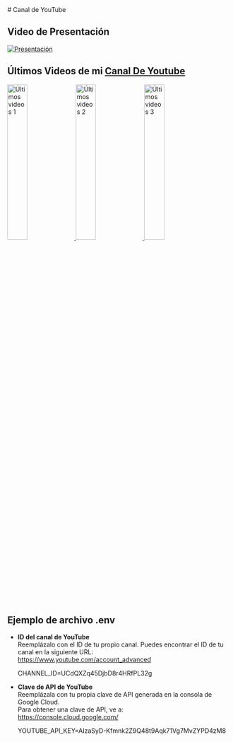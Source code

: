 <div class="Youtube-Content">
# Canal de YouTube

## Video de Presentación

[![Presentación](https://i.ytimg.com/vi/gMdIe9Mk14g/hqdefault.jpg)](https://www.youtube.com/watch?v=gMdIe9Mk14g)

## Últimos Videos de mi [Canal De Youtube](https://www.youtube.com/channel/UC3Dnra3CWle6GRayNRWiS1g)

<a href='https://www.youtube.com/watch?v=g3byp3sllzw' target='_blank'>
  <img width='30%' src='https://i.ytimg.com/vi/g3byp3sllzw/hqdefault.jpg' alt='Últimos videos 1' />
</a>
<a href='https://www.youtube.com/watch?v=5azNrCaiqFo' target='_blank'>
  <img width='30%' src='https://i.ytimg.com/vi/5azNrCaiqFo/hqdefault.jpg' alt='Últimos videos 2' />
</a>
<a href='https://www.youtube.com/watch?v=d5AhcYMrxU8' target='_blank'>
  <img width='30%' src='https://i.ytimg.com/vi/d5AhcYMrxU8/hqdefault.jpg' alt='Últimos videos 3' />
</a>
</div>

## Ejemplo de archivo .env

- **ID del canal de YouTube**  
  Reemplázalo con el ID de tu propio canal. Puedes encontrar el ID de tu canal en la siguiente URL:  
  https://www.youtube.com/account_advanced

  CHANNEL_ID=UCdQXZq45DjbD8r4HRfPL32g

- **Clave de API de YouTube**  
  Reemplázala con tu propia clave de API generada en la consola de Google Cloud.  
  Para obtener una clave de API, ve a:  
  https://console.cloud.google.com/

  YOUTUBE_API_KEY=AIzaSyD-Kfmnk2Z9Q48t9Aqk71Vg7MvZYPD4zM8
